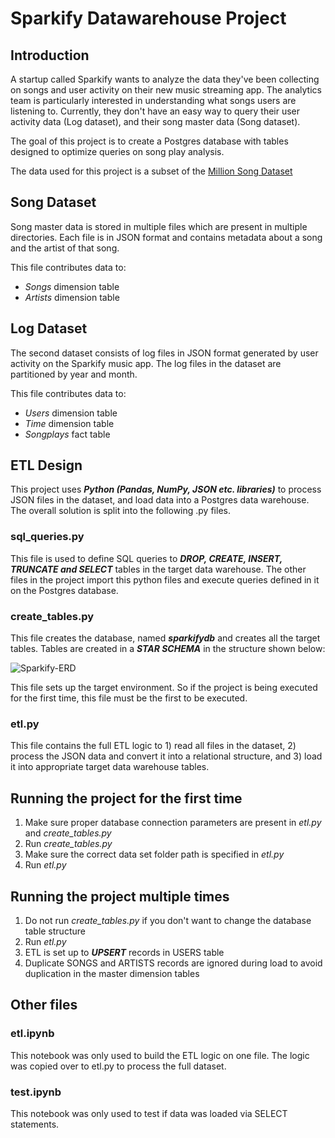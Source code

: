 # Sparkify Datawarehouse Project

## Introduction

A startup called Sparkify wants to analyze the data they've been collecting on songs and user activity on their new music streaming app. The analytics team is particularly interested in understanding what songs users are listening to. Currently, they don't have an easy way to query their  user activity data (Log dataset), and their song master data (Song dataset).

The goal of this project is to create a Postgres database with tables designed to optimize queries on song play analysis.

The data used for this project is a subset of the [Million Song Dataset](http://millionsongdataset.com/)

## Song Dataset

Song master data is stored in multiple files which are present in multiple directories. Each file is in JSON format and contains metadata about a song and the artist of that song. 

This file contributes data to:
- *Songs* dimension table
- *Artists* dimension table

## Log Dataset

The second dataset consists of log files in JSON format generated by user activity on the Sparkify music app. The log files in the dataset are partitioned by year and month.

This file contributes data to:
- *Users* dimension table
- *Time* dimension table
- *Songplays* fact table

## ETL Design

This project uses ***Python (Pandas, NumPy, JSON etc. libraries)*** to process JSON files in the dataset, and load data into a Postgres data warehouse. The overall solution is split into the following .py files.

### sql_queries.py

This file is used to define SQL queries to ***DROP, CREATE, INSERT, TRUNCATE and SELECT*** tables in the target data warehouse. The other files in the project import this python files and execute queries defined in it on the Postgres database.

### create_tables.py

This file creates the database, named ***sparkifydb*** and creates all the target tables. Tables are created in a ***STAR SCHEMA*** in the structure shown below:

![Sparkify-ERD](D:\git\Sparkify-ETL-Repo\Sparkify_ERD.png)


This file sets up the target environment. So if the project is being executed for the first time, this file must be the first to be executed.

### etl.py

This file contains the full ETL logic to 1) read all files in the dataset, 2) process the JSON data and convert it into a relational structure, and 3) load it into appropriate target data warehouse tables.

## Running the project for the first time

1) Make sure proper database connection parameters are present in *etl.py* and *create_tables.py*
2) Run *create_tables.py*
3) Make sure the correct data set folder path is specified in *etl.py*
3) Run *etl.py*

## Running the project multiple times

1) Do not run *create_tables.py* if you don't want to change the database table structure
2) Run *etl.py*
3) ETL is set up to ***UPSERT*** records in USERS table
4) Duplicate SONGS and ARTISTS records are ignored during load to avoid duplication in the master dimension tables

## Other files

### etl.ipynb

This notebook was only used to build the ETL logic on one file. The logic was copied over to etl.py to process the full dataset. 

### test.ipynb

This notebook was only used to test if data was loaded via SELECT statements.

    
    